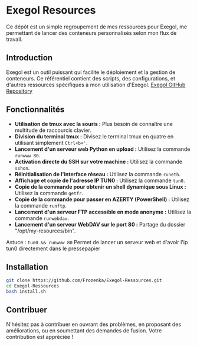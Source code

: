 # Exegol Resources

Ce dépôt est un simple regroupement de mes ressources pour Exegol, me permettant de lancer des conteneurs personnalisés selon mon flux de travail.

## Introduction
Exegol est un outil puissant qui facilite le déploiement et la gestion de conteneurs. Ce référentiel contient des scripts, des configurations, et d'autres ressources spécifiques à mon utilisation d'Exegol.
[Exegol GitHub Repository](https://github.com/ThePorgs/Exegol)

## Fonctionnalités

- **Utilisation de tmux avec la souris :** Plus besoin de connaître une multitude de raccourcis clavier.
- **Division du terminal tmux :** Divisez le terminal tmux en quatre en utilisant simplement `Ctrl+b+'`.
- **Lancement d'un serveur web Python en upload :** Utilisez la commande `runwww 80`.
- **Activation directe du SSH sur votre machine :** Utilisez la commande `sshon`.
- **Réinitialisation de l'interface réseau :** Utilisez la commande `runeth`.
- **Affichage et copie de l'adresse IP TUN0 :** Utilisez la commande `tun0`.
- **Copie de la commande pour obtenir un shell dynamique sous Linux :** Utilisez la commande `getfr`.
- **Copie de la commande pour passer en AZERTY (PowerShell) :** Utilisez la commande `runftp`.
- **Lancement d'un serveur FTP accessible en mode anonyme :** Utilisez la commande `runwebdav`.
- **Lancement d'un serveur WebDAV sur le port 80 :** Partage du dossier "/opt/my-resources/bin".

 Astuce :
 `tun0 && runwww 80` Permet de lancer un serveur web et d'avoir l'ip tun0 directement dans le pressepapier 
  

## Installation
   ```bash
   git clone https://github.com/Frozenka/Exegol-Ressources.git
   cd Exegol-Ressources
   bash install.sh
   ```

## Contribuer
N'hésitez pas à contribuer en ouvrant des problèmes, en proposant des améliorations, ou en soumettant des demandes de fusion. Votre contribution est appréciée !
